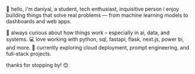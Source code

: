👋 hello, i'm daniyal, a student, tech enthusiast, inquisitive person
i enjoy building things that solve real problems — from machine learning models to dashboards and web apps.

🧠 always curious about how things work – especially in ai, data, and systems.
💻 love working with python, sql, fastapi, flask, next.js, power bi, and more.
🎯 currently exploring cloud deployment, prompt engineering, and full-stack projects.

 thanks for stopping by! 😊
